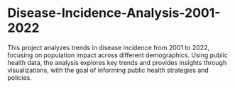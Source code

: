 # Disease-Incidence-Analysis-2001-2022
This project analyzes trends in disease incidence from 2001 to 2022, focusing on population impact across different demographics. Using public health data, the analysis explores key trends and provides insights through visualizations, with the goal of informing public health strategies and policies.
